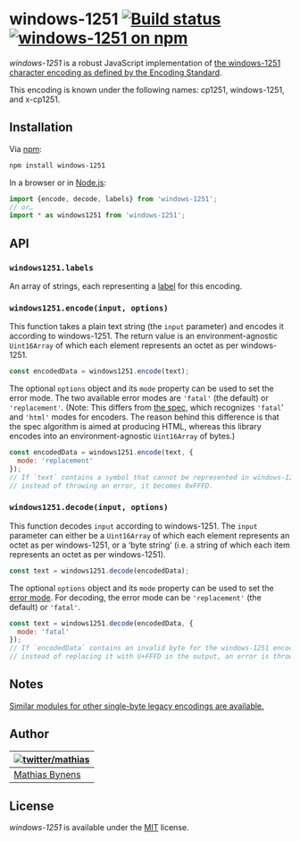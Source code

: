# windows-1251 [![Build status](https://github.com/mathiasbynens/windows-1251/workflows/run-checks/badge.svg)](https://github.com/mathiasbynens/windows-1251/actions?query=workflow%3Arun-checks) [![windows-1251 on npm](https://img.shields.io/npm/v/windows-1251)](https://www.npmjs.com/package/windows-1251)

_windows-1251_ is a robust JavaScript implementation of [the windows-1251 character encoding as defined by the Encoding Standard](https://encoding.spec.whatwg.org/#windows-1251).

This encoding is known under the following names: cp1251, windows-1251, and x-cp1251.

## Installation

Via [npm](https://www.npmjs.com/):

```bash
npm install windows-1251
```

In a browser or in [Node.js](https://nodejs.org/):

```js
import {encode, decode, labels} from 'windows-1251';
// or…
import * as windows1251 from 'windows-1251';
```

## API

### `windows1251.labels`

An array of strings, each representing a [label](https://encoding.spec.whatwg.org/#label) for this encoding.

### `windows1251.encode(input, options)`

This function takes a plain text string (the `input` parameter) and encodes it according to windows-1251. The return value is an environment-agnostic `Uint16Array` of which each element represents an octet as per windows-1251.

```js
const encodedData = windows1251.encode(text);
```

The optional `options` object and its `mode` property can be used to set the error mode. The two available error modes are `'fatal'` (the default) or `'replacement'`. (Note: This differs from [the spec](https://encoding.spec.whatwg.org/#error-mode), which recognizes `'fatal`' and `'html'` modes for encoders. The reason behind this difference is that the spec algorithm is aimed at producing HTML, whereas this library encodes into an environment-agnostic `Uint16Array` of bytes.)

```js
const encodedData = windows1251.encode(text, {
  mode: 'replacement'
});
// If `text` contains a symbol that cannot be represented in windows-1251,
// instead of throwing an error, it becomes 0xFFFD.
```

### `windows1251.decode(input, options)`

This function decodes `input` according to windows-1251. The `input` parameter can either be a `Uint16Array` of which each element represents an octet as per windows-1251, or a ‘byte string’ (i.e. a string of which each item represents an octet as per windows-1251).

```js
const text = windows1251.decode(encodedData);
```

The optional `options` object and its `mode` property can be used to set the [error mode](https://encoding.spec.whatwg.org/#error-mode). For decoding, the error mode can be `'replacement'` (the default) or `'fatal'`.

```js
const text = windows1251.decode(encodedData, {
  mode: 'fatal'
});
// If `encodedData` contains an invalid byte for the windows-1251 encoding,
// instead of replacing it with U+FFFD in the output, an error is thrown.
```

## Notes

[Similar modules for other single-byte legacy encodings are available.](https://www.npmjs.com/browse/keyword/legacy-encoding)

## Author

| [![twitter/mathias](https://gravatar.com/avatar/24e08a9ea84deb17ae121074d0f17125?s=70)](https://twitter.com/mathias "Follow @mathias on Twitter") |
|---|
| [Mathias Bynens](https://mathiasbynens.be/) |

## License

_windows-1251_ is available under the [MIT](https://mths.be/mit) license.
